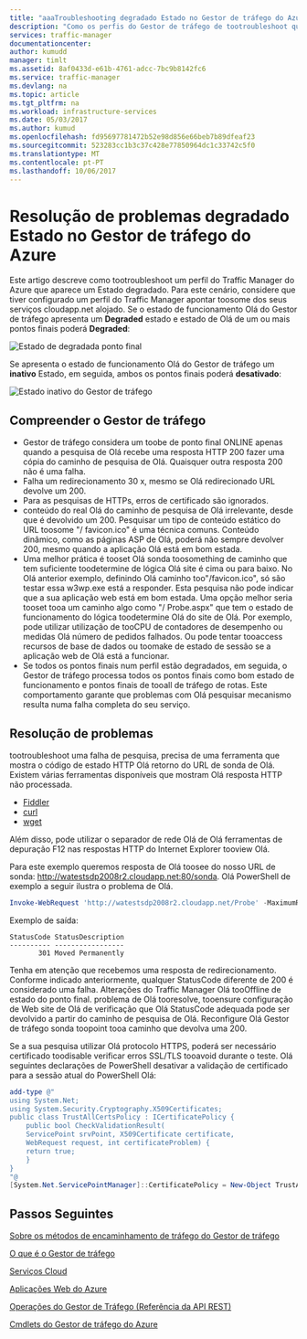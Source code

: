 ```yaml
---
title: "aaaTroubleshooting degradado Estado no Gestor de tráfego do Azure"
description: "Como os perfis do Gestor de tráfego de tootroubleshoot quando mostra como degradada estado."
services: traffic-manager
documentationcenter: 
author: kumudd
manager: timlt
ms.assetid: 8af0433d-e61b-4761-adcc-7bc9b8142fc6
ms.service: traffic-manager
ms.devlang: na
ms.topic: article
ms.tgt_pltfrm: na
ms.workload: infrastructure-services
ms.date: 05/03/2017
ms.author: kumud
ms.openlocfilehash: fd95697781472b52e98d856e66beb7b89dfeaf23
ms.sourcegitcommit: 523283cc1b3c37c428e77850964dc1c33742c5f0
ms.translationtype: MT
ms.contentlocale: pt-PT
ms.lasthandoff: 10/06/2017
---
```

# <a name="troubleshooting-degraded-state-on-azure-traffic-manager"></a>Resolução de problemas degradado Estado no Gestor de tráfego do Azure

Este artigo descreve como tootroubleshoot um perfil do Traffic Manager do Azure que aparece um Estado degradado. Para este cenário, considere que tiver configurado um perfil do Traffic Manager apontar toosome dos seus serviços cloudapp.net alojado. Se o estado de funcionamento Olá do Gestor de tráfego apresenta um **Degraded** estado e estado de Olá de um ou mais pontos finais poderá **Degraded**:

![Estado de degradada ponto final](./media/traffic-manager-troubleshooting-degraded/traffic-manager-degradedifonedegraded.png)

Se apresenta o estado de funcionamento Olá do Gestor de tráfego um **inativo** Estado, em seguida, ambos os pontos finais poderá **desativado**:

![Estado inativo do Gestor de tráfego](./media/traffic-manager-troubleshooting-degraded/traffic-manager-inactive.png)

## <a name="understanding-traffic-manager-probes"></a>Compreender o Gestor de tráfego

* Gestor de tráfego considera um toobe de ponto final ONLINE apenas quando a pesquisa de Olá recebe uma resposta HTTP 200 fazer uma cópia do caminho de pesquisa de Olá. Quaisquer outra resposta 200 não é uma falha.
* Falha um redirecionamento 30 x, mesmo se Olá redirecionado URL devolve um 200.
* Para as pesquisas de HTTPs, erros de certificado são ignorados.
* conteúdo do real Olá do caminho de pesquisa de Olá irrelevante, desde que é devolvido um 200. Pesquisar um tipo de conteúdo estático do URL toosome "/ favicon.ico" é uma técnica comuns. Conteúdo dinâmico, como as páginas ASP de Olá, poderá não sempre devolver 200, mesmo quando a aplicação Olá está em bom estada.
* Uma melhor prática é tooset Olá sonda toosomething de caminho que tem suficiente toodetermine de lógica Olá site é cima ou para baixo. No Olá anterior exemplo, definindo Olá caminho too"/favicon.ico", só são testar essa w3wp.exe está a responder. Esta pesquisa não pode indicar que a sua aplicação web está em bom estada. Uma opção melhor seria tooset tooa um caminho algo como "/ Probe.aspx" que tem o estado de funcionamento do lógica toodetermine Olá do site de Olá. Por exemplo, pode utilizar utilização de tooCPU de contadores de desempenho ou medidas Olá número de pedidos falhados. Ou pode tentar tooaccess recursos de base de dados ou toomake de estado de sessão se a aplicação web de Olá está a funcionar.
* Se todos os pontos finais num perfil estão degradados, em seguida, o Gestor de tráfego processa todos os pontos finais como bom estado de funcionamento e pontos finais de tooall de tráfego de rotas. Este comportamento garante que problemas com Olá pesquisar mecanismo resulta numa falha completa do seu serviço.

## <a name="troubleshooting"></a>Resolução de problemas

tootroubleshoot uma falha de pesquisa, precisa de uma ferramenta que mostra o código de estado HTTP Olá retorno do URL de sonda de Olá. Existem várias ferramentas disponíveis que mostram Olá resposta HTTP não processada.

* [Fiddler](http://www.telerik.com/fiddler)
* [curl](https://curl.haxx.se/)
* [wget](http://gnuwin32.sourceforge.net/packages/wget.htm)

Além disso, pode utilizar o separador de rede Olá de Olá ferramentas de depuração F12 nas respostas HTTP do Internet Explorer tooview Olá.

Para este exemplo queremos resposta de Olá toosee do nosso URL de sonda: http://watestsdp2008r2.cloudapp.net:80/sonda. Olá PowerShell de exemplo a seguir ilustra o problema de Olá.

```powershell
Invoke-WebRequest 'http://watestsdp2008r2.cloudapp.net/Probe' -MaximumRedirection 0 -ErrorAction SilentlyContinue | Select-Object StatusCode,StatusDescription
```

Exemplo de saída:

    StatusCode StatusDescription
    ---------- -----------------
           301 Moved Permanently

Tenha em atenção que recebemos uma resposta de redirecionamento. Conforme indicado anteriormente, qualquer StatusCode diferente de 200 é considerado uma falha. Alterações do Traffic Manager Olá tooOffline de estado do ponto final. problema de Olá tooresolve, tooensure configuração de Web site de Olá de verificação que Olá StatusCode adequada pode ser devolvido a partir do caminho de pesquisa de Olá. Reconfigure Olá Gestor de tráfego sonda toopoint tooa caminho que devolva uma 200.

Se a sua pesquisa utilizar Olá protocolo HTTPS, poderá ser necessário certificado toodisable verificar erros SSL/TLS tooavoid durante o teste. Olá seguintes declarações de PowerShell desativar a validação de certificado para a sessão atual do PowerShell Olá:

```powershell
add-type @"
using System.Net;
using System.Security.Cryptography.X509Certificates;
public class TrustAllCertsPolicy : ICertificatePolicy {
    public bool CheckValidationResult(
    ServicePoint srvPoint, X509Certificate certificate,
    WebRequest request, int certificateProblem) {
    return true;
    }
}
"@
[System.Net.ServicePointManager]::CertificatePolicy = New-Object TrustAllCertsPolicy
```

## <a name="next-steps"></a>Passos Seguintes

[Sobre os métodos de encaminhamento de tráfego do Gestor de tráfego](traffic-manager-routing-methods.md)

[O que é o Gestor de tráfego](traffic-manager-overview.md)

[Serviços Cloud](http://go.microsoft.com/fwlink/?LinkId=314074)

[Aplicações Web do Azure](https://azure.microsoft.com/documentation/services/app-service/web/)

[Operações do Gestor de Tráfego (Referência da API REST)](http://go.microsoft.com/fwlink/?LinkId=313584)

[Cmdlets do Gestor de tráfego do Azure][1]

[1]: https://msdn.microsoft.com/library/mt125941(v=azure.200).aspx
